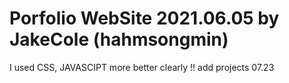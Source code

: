 # Porfolio WebSite 2021.06.05 by JakeCole (hahmsongmin)

I used CSS, JAVASCIPT more better clearly !!
add projects 07.23
